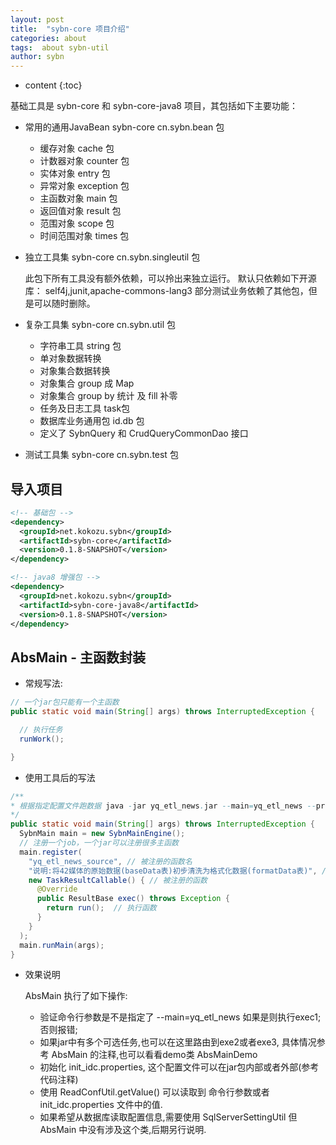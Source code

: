 ```yaml
---
layout: post
title:  "sybn-core 项目介绍"
categories: about
tags:  about sybn-util
author: sybn
---
```


* content
{:toc}


基础工具是 sybn-core 和 sybn-core-java8 项目，其包括如下主要功能：
- 常用的通用JavaBean sybn-core cn.sybn.bean 包
  - 缓存对象 cache 包
  - 计数器对象 counter 包
  - 实体对象 entry 包
  - 异常对象 exception 包
  - 主函数对象 main 包
  - 返回值对象 result 包
  - 范围对象 scope 包
  - 时间范围对象 times 包
- 独立工具集 sybn-core cn.sybn.singleutil 包

  此包下所有工具没有额外依赖，可以拎出来独立运行。
  默认只依赖如下开源库： self4j,junit,apache-commons-lang3
  部分测试业务依赖了其他包，但是可以随时删除。
  
- 复杂工具集 sybn-core cn.sybn.util 包
  - 字符串工具 string 包
  - 单对象数据转换 
  - 对象集合数据转换
  - 对象集合 group 成 Map
  - 对象集合 group by 统计 及 fill 补零
  - 任务及日志工具 task包
  - 数据库业务通用包 id.db 包
  - 定义了 SybnQuery 和 CrudQueryCommonDao 接口
- 测试工具集 sybn-core cn.sybn.test 包

## 导入项目
```xml
<!-- 基础包 -->
<dependency>
  <groupId>net.kokozu.sybn</groupId>
  <artifactId>sybn-core</artifactId>
  <version>0.1.8-SNAPSHOT</version>
</dependency>

<!-- java8 增强包 -->
<dependency>
  <groupId>net.kokozu.sybn</groupId>
  <artifactId>sybn-core-java8</artifactId>
  <version>0.1.8-SNAPSHOT</version>
</dependency>
```

## AbsMain - 主函数封装
- 常规写法:

```java
// 一个jar包只能有一个主函数
public static void main(String[] args) throws InterruptedException {

  // 执行任务
  runWork();

}
```

- 使用工具后的写法

```java
/**
* 根据指定配置文件跑数据 java -jar yq_etl_news.jar --main=yq_etl_news --profiles=./init_idc.properties
*/
public static void main(String[] args) throws InterruptedException {
  SybnMain main = new SybnMainEngine();
  // 注册一个job，一个jar可以注册很多主函数
  main.register(
    "yq_etl_news_source", // 被注册的函数名
    "说明:将42媒体的原始数据(baseData表)初步清洗为格式化数据(formatData表)", // 被注册的函数说明
    new TaskResultCallable() { // 被注册的函数
      @Override
      public ResultBase exec() throws Exception {
        return run();  // 执行函数
      }
    }
  );
  main.runMain(args);
}
```

- 效果说明

  AbsMain 执行了如下操作:
  
  - 验证命令行参数是不是指定了 --main=yq_etl_news 如果是则执行exec1; 否则报错;
  - 如果jar中有多个可选任务,也可以在这里路由到exe2或者exe3, 具体情况参考 AbsMain 的注释,也可以看看demo类 AbsMainDemo
  - 初始化 init_idc.properties, 这个配置文件可以在jar包内部或者外部(参考代码注释)
  - 使用 ReadConfUtil.getValue() 可以读取到 命令行参数或者 init_idc.properties 文件中的值.
  - 如果希望从数据库读取配置信息,需要使用 SqlServerSettingUtil 但 AbsMain 中没有涉及这个类,后期另行说明.
